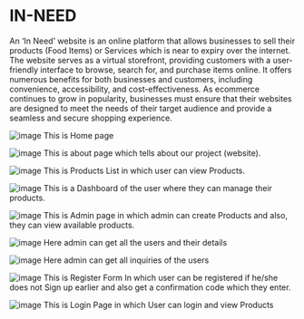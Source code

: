 # IN-NEED

An ‘In Need’ website is an online platform that allows businesses to sell their products (Food Items) or Services which is near to expiry over the internet. The website serves as a virtual storefront, providing customers with a user-friendly interface to browse, search for, and purchase items online. It offers numerous benefits for both businesses and customers, including convenience, accessibility, and cost-effectiveness. As ecommerce continues to grow in popularity, businesses must ensure that their websites are designed to meet the needs of their target audience and provide a seamless and secure shopping experience. 


![image](https://github.com/2002kartik12/IN-NEED/assets/110666936/2482ef21-d18e-4955-a2eb-aacb26669c6c)
This is Home page

![image](https://github.com/2002kartik12/IN-NEED/assets/110666936/96d45694-471f-4099-9863-7741ee159b07)
This is about page which tells about our project (website).

![image](https://github.com/2002kartik12/IN-NEED/assets/110666936/8bb2a05d-1609-4cfc-aca5-64525e55585a)
This is Products List in which user can view Products.

![image](https://github.com/2002kartik12/IN-NEED/assets/110666936/a795db05-ffad-4c68-93ef-872bf34917ab)
This is a Dashboard of the user where they can manage their products.

  ![image](https://github.com/2002kartik12/IN-NEED/assets/110666936/828c95c9-dd99-4993-a23a-7159d186b6af)
  This is Admin page in which admin can create Products and also, they can view available products.

  ![image](https://github.com/2002kartik12/IN-NEED/assets/110666936/304988af-b2df-4cf0-8dc6-acf11c557023)
  Here admin can get all the users and their details

  ![image](https://github.com/2002kartik12/IN-NEED/assets/110666936/1d3cee06-e042-45b7-a259-a7c342abc42c)
  Here admin can get all inquiries of the users

![image](https://github.com/2002kartik12/IN-NEED/assets/110666936/1d610fe0-6dd1-4bb1-9ac4-5eba18224664)
This is Register Form In which user can be registered if he/she does not
Sign up earlier and also get a confirmation code which they enter.

![image](https://github.com/2002kartik12/IN-NEED/assets/110666936/12c5c4f6-3836-4621-a807-7fc21078f707)
This is Login Page in which User can login and view Products

  





